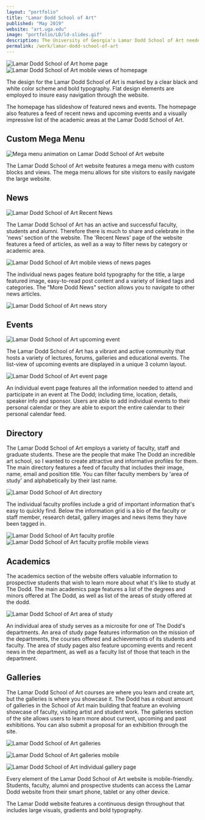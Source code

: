 ```yaml
---
layout: "portfolio"
title: "Lamar Dodd School of Art"
published: "May 2019"
website: "art.uga.edu"
image: "portfolio/LD/ld-slides.gif"
description: The University of Georgia's Lamar Dodd School of Art needed a stand-out website for their acclaimed institution. They needed a website that showcased the creative and talented work of their faculty, staff and students. The Lamar Dodd School of Art website was built on the Drupal 8 platform, using a custom Drupal theme. The website includes a calendar of events, news posts, faculty/staff/alumni/student profiles, galleries and much more.
permalink: /work/lamar-dodd-school-of-art
---
```

![Lamar Dodd School of Art home page][1]
![Lamar Dodd School of Art mobile views of homepage][2]

The design for the Lamar Dodd School of Art is marked by a clear black and white color scheme and bold typography. Flat design elements are employed to insure easy navigation through the website.

The homepage has slideshow of featured news and events. The homepage also features a feed of recent news and upcoming events and a visually impressive list of the academic areas at the Lamar Dodd School of Art.

## Custom Mega Menu

![Mega menu animation on Lamar Dodd School of Art website](../assets/img/portfolio/LD/ld-home-menu.gif)

The Lamar Dodd School of Art website features a mega menu with custom blocks and views. The mega menu allows for site visitors to easily navigate the large website.

## News

![Lamar Dodd School of Art Recent News][3]

The Lamar Dodd School of Art has an active and successful faculty, students and alumni. Therefore there is much to share and celebrate in the 'news' section of the website.
The 'Recent News' page of the website features a feed of articles, as well as a way to filter news by category or academic area.

![Lamar Dodd School of Art mobile views of news pages][4]

The individual news pages feature bold typography for the title, a large featured image, easy-to-read post content and a variety of linked tags and categories. The "More Dodd News" section allows you to navigate to other news articles.

![Lamar Dodd School of Art news story][5]

## Events
![Lamar Dodd School of Art upcoming event][6]

The Lamar Dodd School of Art has a vibrant and active community that hosts a variety of lectures, forums, galleries and educational events.
The list-view of upcoming events are displayed in a unique 3 column layout.

![Lamar Dodd School of Art event page][7]

An individual event page features all the information needed to attend and participate in an event at The Dodd; including time, location, details, speaker info and sponsor. Users are able to add individual events to their personal calendar or they are able to export the entire calendar to their personal calendar feed.

## Directory
The Lamar Dodd School of Art employs a variety of faculty, staff and graduate students. These are the people that make The Dodd an incredible art school, so I wanted to create attractive and informative profiles for them.
The main directory features a feed of faculty that includes their image, name, email and position title. You can filter faculty members by 'area of study' and alphabetically by their last name.

![Lamar Dodd School of Art directory][8]

The individual faculty profiles include a grid of important information that's easy to quickly find. Below the information grid is a bio of the faculty or staff member, research detail, gallery images and news items they have been tagged in.

![Lamar Dodd School of Art faculty profile][9]
![Lamar Dodd School of Art faculty profile mobile views][10]

## Academics
The academics section of the website offers valuable information to prospective students that wish to learn more about what it's like to study at The Dodd.
The main academics page features a list of the degrees and minors offered at The Dodd, as well as list of the areas of study offered at the dodd.

![Lamar Dodd School of Art area of study][11]

An individual area of study serves as a microsite for one of The Dodd's departments. An area of study page features information on the mission of the departments, the courses offered and achievements of its students and faculty. The area of study pages also feature upcoming events and recent news in the department, as well as a faculty list of those that teach in the department.

## Galleries
The Lamar Dodd School of Art courses are where you learn and create art, but the galleries is where you showcase it. The Dodd has a robust amount of galleries in the School of Art main building that feature an evolving showcase of faculty, visiting artist and student work.
The galleries section of the site allows users to learn more about current, upcoming and past exhibitions. You can also submit a proposal for an exhibition through the site.

![Lamar Dodd School of Art galleries][12]

![Lamar Dodd School of Art galleries mobile][13]

![Lamar Dodd School of Art individual gallery page][14]

Every element of the Lamar Dodd School of Art website is mobile-friendly. Students, faculty, alumni and prospective students can access the Lamar Dodd website from their smart phone, tablet or any other device.

The Lamar Dodd website features a continuous design throughout that includes large visuals, gradients and bold typography.


[1]: ../assets/img/portfolio/LD/home.png
[2]: ../assets/img/portfolio/LD/home-mobile.png
[3]: ../assets/img/portfolio/LD/recent-news.png
[4]: ../assets/img/portfolio/LD/news-mobile.png
[5]: ../assets/img/portfolio/LD/news-story.png
[6]: ../assets/img/portfolio/LD/upcoming-events.png
[7]: ../assets/img/portfolio/LD/event.png
[8]: ../assets/img/portfolio/LD/directory.png
[9]: ../assets/img/portfolio/LD/profile.png
[10]: ../assets/img/portfolio/LD/profile-mobile.png
[11]: ../assets/img/portfolio/LD/acad-area.png
[12]: ../assets/img/portfolio/LD/galleries.png
[13]: ../assets/img/portfolio/LD/galleries-mobile.png
[14]:  ../assets/img/portfolio/LD/gallery.png

